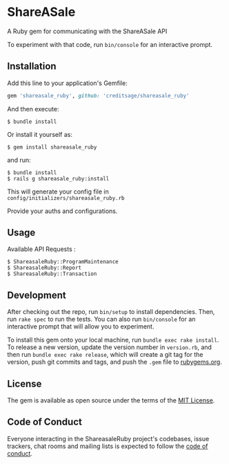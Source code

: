 # ShareASale

A Ruby gem for communicating with the ShareASale API

To experiment with that code, run `bin/console` for an interactive prompt.

## Installation

Add this line to your application's Gemfile:

```ruby
gem 'shareasale_ruby', github: 'creditsage/shareasale_ruby'
```

And then execute:

    $ bundle install

Or install it yourself as:

    $ gem install shareasale_ruby

and run:

    $ bundle install
    $ rails g shareasale_ruby:install

This will generate your config file in `config/initializers/shareasale_ruby.rb`

Provide your auths and configurations.

## Usage

Available API Requests :

    $ ShareasaleRuby::ProgramMaintenance
    $ ShareasaleRuby::Report
    $ ShareasaleRuby::Transaction


## Development

After checking out the repo, run `bin/setup` to install dependencies. Then, run `rake spec` to run the tests. You can also run `bin/console` for an interactive prompt that will allow you to experiment.

To install this gem onto your local machine, run `bundle exec rake install`. To release a new version, update the version number in `version.rb`, and then run `bundle exec rake release`, which will create a git tag for the version, push git commits and tags, and push the `.gem` file to [rubygems.org](https://rubygems.org).


## License

The gem is available as open source under the terms of the [MIT License](https://opensource.org/licenses/MIT).

## Code of Conduct

Everyone interacting in the ShareasaleRuby project's codebases, issue trackers, chat rooms and mailing lists is expected to follow the [code of conduct](https://github.com/[USERNAME]/shareasale_ruby/blob/master/CODE_OF_CONDUCT.md).
